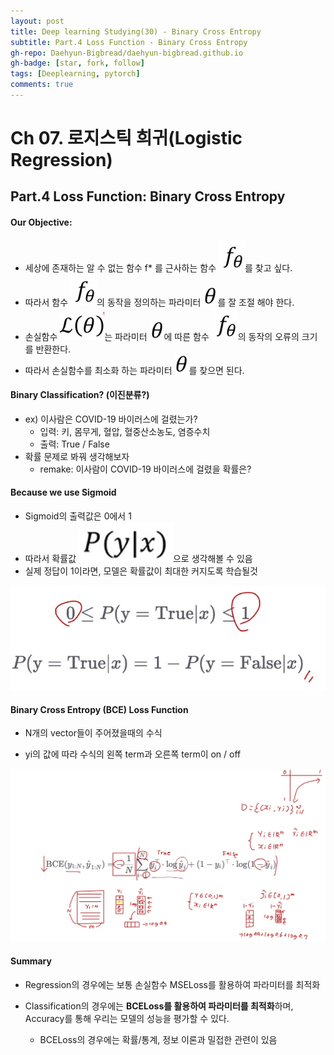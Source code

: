 ```yaml
---
layout: post
title: Deep learning Studying(30) - Binary Cross Entropy
subtitle: Part.4 Loss Function - Binary Cross Entropy
gh-repo: Daehyun-Bigbread/daehyun-bigbread.github.io
gh-badge: [star, fork, follow]
tags: [Deeplearning, pytorch]
comments: true
---
```


# Ch 07. 로지스틱 희귀(Logistic Regression)

## Part.4 Loss Function: Binary Cross Entropy

#### Our Objective:

* 세상에 존재하는 알 수 없는 함수 f* 를 근사하는 함수  ![20210720_230417](../../assets/img/20210720_230417.png)를 찾고 싶다.
* 따라서 함수 ![20210720_230417](../../assets/img/20210720_230417.png)의 동작을 정의하는 파라미터 ![20210715_233947](../../assets/img/20210715_233947.png)를 잘 조절 해야 한다.
* 손실함수 ![20210720_230431](../../assets/img/20210720_230431.png)는 파라미터 ![20210715_233947](../../assets/img/20210715_233947.png)에 따른 함수 ![20210720_230417](../../assets/img/20210720_230417.png)의 동작의 오류의 크기를 반환한다.
* 따라서 손실함수를 최소화 하는 파라미터 ![20210715_233947](../../assets/img/20210715_233947.png)를 찾으면 된다.



#### Binary Classification? (이진분류?)

* ex) 이사람은 COVID-19 바이러스에 걸렸는가?
  * 입력: 키, 몸무게, 혈압, 혈중산소농도, 염증수치
  * 출력: True / False
* 확률 문제로 봐꿔 생각해보자
  * remake: 이사람이 COVID-19 바이러스에 걸렸을 확률은?





#### Because we use Sigmoid

* Sigmoid의 출력값은 0에서 1
* 따라서 확률값 ![20210720_144949](../../assets/img/20210720_144949.png)으로 생각해볼 수 있음
* 실제 정답이 1이라면, 모델은 확률값이 최대한 커지도록 학습될것



![20210720_235047](../../assets/img/20210720_235047.png)



#### Binary Cross Entropy (BCE) Loss Function

* N개의 vector들이 주어졌을때의 수식

* yi의 값에 따라 수식의 왼쪽 term과 오른쪽 term이 on / off

![20210720_235856](../../assets/img/20210720_235856.png)



#### Summary

* Regression의 경우에는 보통 손실함수 MSELoss를 활용하여 파라미터를 최적화

* Classification의 경우에는 **BCELoss를 활용하여 파라미터를 최적화**하며, Accuracy를 통해 우리는 모델의 성능을 평가할 수 있다.
  * BCELoss의 경우에는 확률/통계, 정보 이론과 밀접한 관련이 있음
